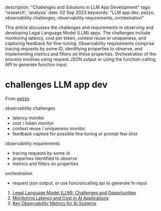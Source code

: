 description: "Challenges and Solutions in LLM App Development"
tags: 'research', 'analysis'
date: 02 Sep 2023
keywords: "LLM app dev, pezzo, observability challenges, observability requirements, orchestration"

This article discusses the challenges and requirements in observing and developing Legal Language Model (LLM) apps. The challenges include monitoring latency, cost per token, context reuse or uniqueness, and capturing feedback for fine-tuning. Observability requirements comprise tracing requests by some ID, identifying properties to observe, and implementing metrics and filters on these properties. Orchestration of the process involves using request JSON output or using the function-calling API to generate function input.

# challenges LLM app dev
From [pezzo](https://docs.pezzo.ai/introduction/what-is-pezzo)

observability challenges
 - latency monitor
 - cost / token monitor
 - context reuse / uniqueness monitor
 - feedback capture for possible fine tuning or prompt few shot

observability requirements
 - tracing requests by some id
 - properties identified to observe
 - metrics and filters on properties

orchestration
 - request json output, or use funcioncalling api to generate fn input




1. [Legal Language Model (LLM): Challenges and Opportunities](https://www.legaltechdesign.com/legal-language-model-llm-challenges-and-opportunities/)
2. [Monitoring Latency and Cost in AI Applications](https://www.ibm.com/cloud/blog/aiops/monitoring-latency-and-cost-in-ai-applications)
3. [Key Observability Metrics for AI Systems](https://dzone.com/articles/key-observability-metrics-for-ai-systems)

